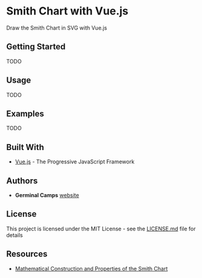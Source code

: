 # Smith Chart with Vue.js

Draw the Smith Chart in SVG with Vue.js

## Getting Started

TODO

## Usage

TODO

## Examples

TODO

## Built With

* [Vue.js](https://vuejs.org/) - The Progressive JavaScript Framework

## Authors

* **Germinal Camps** [website](http://www.germinalcamps.com)

## License

This project is licensed under the MIT License - see the [LICENSE.md](LICENSE.md) file for details

## Resources

* [Mathematical Construction and Properties of the Smith Chart](https://www.allaboutcircuits.com/technical-articles/mathematical-construction-and-properties-of-the-smith-chart)
